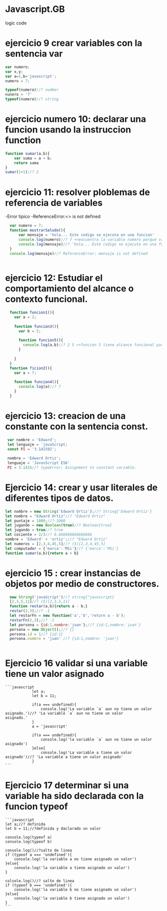 # Javascript.__GB__
logic code
# ejercicio 9 crear variables con la sentencia var
```javascript
var numero;
var x,y;
var a=1,b='javascript';
numero = 7;

typeof(numero)//? number
nunero = '7'
typeof(numero)//? string
```
# ejercicio numero 10: declarar una funcion usando la instruccion function
```javascript
function sumar(a,b){
    var suma = a + b;
    return suma
}
sumar(1+1)//? 2
```
# ejercicio 11: resolver ploblemas de referencia de variables
  -Error tipico
  -ReferenceError:<<identificador>> is not defined
```javascript
  var numero = 7;
  function mostrarSaludo(){
      var mensaje = 'hola... Este codigo se ejecuta en una funcion'
      console.log(numero)//? 7 <<encuentra la variable numero porque var declara una variable como global en su scoup>>
      console.log(mensaje)//? 'hola... Este codigo se ejecuta en una funcion'
  }
  console.log(mensaje)//? ReferenceError: mensaje is not defined
  
```
# ejercicio 12: Estudiar el comportamiento del alcance o contexto funcional.
```javascript
  function funcion1(){
    var a = 2;
    
    function funcion3(){
      var b = 5;
      
      function funcion5(){
        console.log(a,b)//? 2 5 <<funcion 5 tiene alcance funcional para las variables a y b
      }
      
    }
  }
  function ficion2(){
    var a = 7;
    
    function funcion4(){
      console.log(a)//? 7
    }
  }
```
  # ejercicio 13: creacion de una constante con la sentencia const.
  
 ```javascript
  var nombre = 'Edward';
  let lenguaje = 'javaScript;
  const PI = '3.141592';
  
  nombre = 'Edward Ortiz';
  lenguaje = 'JavasScript ES6'
  PI = 3.1415//? typeError: Assignment to constant variable.
 ```
  # Ejercicio 14: crear y usar literales de diferentes tipos de datos.
  ```javascript
  let nombre = new String('Edward Ortiz');//? String{'Edward Ortiz'}
  let nombre = "Edward Ortiz"//? "Edward Ortiz"
  let puntaje = 1000;//? 1000
  let jugando = new Boolean(true)//? Boolean{true}
  let jugando = true//? true
  let cociente = 2/3//? 0.666666666666666
  nombre = 'Edward' + 'ortiz';//? "Edward Ortiz"
  let numeros = [2,3,4,45,5]//? (5)[2,3,4,45,5]
  let computador = {'marca':'MSi'}//? {'marca':'MSi'}
  function sumar(a,b){return a + b}
  
  ```
  # ejercicio 15 : crear  instancias de objetos por medio de constructores.
  ```javascript
    new String('javaScript')//? string{"javascript}
    [2,3,5,11]//? (5)[2,3,5,11]
    function restar(a,b){return a - b;}
    restar(2,3);//? -1
    let restarFn = new function('a','b','return a - b');
    restarFn(2,3);//? -1
    let persona = {id:1,nombre:'juan'};//? {id:1,nombre:'juan'}
    persona = new Object();//? {}
    persona.id = 1//? {id:1}
    persona.nombre = 'juan' //? {id:1,nombre: 'juan'}
    
   ```
   # Ejercicio 16 validar si una variable tiene un valor asignado
    
    ```javascript
                let a;
                let b = 11;

                if(a === undefined){
                    console.log('La variable `a` aun no tiene un valor asignado.')//? 'La variable `a` aun no tiene un valor                asignado.'
                }
                a = 'javascript'

                if(a === undefined){
                    console.log('la variable `a` aun no tiene un valor asignado')
                }else{
                    console.log('La variable a tiene un valor asignado')//? 'La variable a tiene un valor asignado'
                }
    ```
  # Ejercicio 17 determinar si una variable ha sido declarada con la funcion typeof
    ```javascript
    let a;//? definida
    let b = 11;//?definida y daclarado un valor
    
    console.log(typeof a)
    console.log(typeof b)
    
    console.log()//?salto de linea
    if (typeof a === 'undefined'){
        console.log('la variable a no tiene asignado un valor')
    }else{
        console.log('la variable a tiene asignado un valor')
    }
    
    colsole.log()//? salto de linea
    if (typeof b === 'undefined'){
        console.log('la variable b no tiene asignado un valor')
    }else{
        console.log('la variable b tiene asignado un valor')
    }
    ```
  

